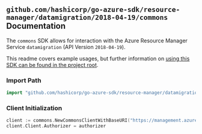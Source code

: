 
## `github.com/hashicorp/go-azure-sdk/resource-manager/datamigration/2018-04-19/commons` Documentation

The `commons` SDK allows for interaction with the Azure Resource Manager Service `datamigration` (API Version `2018-04-19`).

This readme covers example usages, but further information on [using this SDK can be found in the project root](https://github.com/hashicorp/go-azure-sdk/tree/main/docs).

### Import Path

```go
import "github.com/hashicorp/go-azure-sdk/resource-manager/datamigration/2018-04-19/commons"
```


### Client Initialization

```go
client := commons.NewCommonsClientWithBaseURI("https://management.azure.com")
client.Client.Authorizer = authorizer
```

